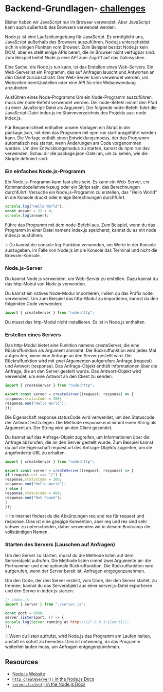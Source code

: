 # Backend-Grundlagen- [challenges](https://github.com/neuefische/ffm-web-23-3/blob/main/sessions/backend-basics/challenges-backend-basics.md)


Bisher haben wir JavaScript nur im Browser verwendet. Aber JavaScript kann auch außerhalb des Browsers verwendet werden.

Node.js ist eine Laufzeitumgebung für JavaScript. Es ermöglicht uns, JavaScript außerhalb des Browsers auszuführen. Node.js unterscheidet sich in einigen Punkten vom Browser. Zum Beispiel besitzt Node.js kein DOM, aber es stellt einige APIs bereit, die im Browser nicht verfügbar sind. Zum Beispiel bietet Node.js eine API zum Zugriff auf das Dateisystem.

Eine Sache, die Node.js tun kann, ist das Erstellen eines Web-Servers. Ein Web-Server ist ein Programm, das auf Anfragen lauscht und Antworten an den Client zurückschickt. Der Web-Server kann verwendet werden, um Webseiten bereitzustellen oder eine API für eine Webanwendung anzubieten.

Ausführen eines Node-Programms
Um ein Node-Programm auszuführen, muss der node-Befehl verwendet werden. Der node-Befehl nimmt den Pfad zu einer JavaScript-Datei als Argument. Der folgende node-Befehl führt die JavaScript-Datei index.js im Stammverzeichnis des Projekts aus: node index.js.

Für Bequemlichkeit enthalten unsere Vorlagen ein Skript in der package.json, mit dem das Programm mit npm run start ausgeführt werden kann. Die Vorlage enthält einen Entwicklungsmodus, der das Programm automatisch neu startet, wenn Änderungen am Code vorgenommen werden. Um den Entwicklungsmodus zu starten, kannst du npm run dev verwenden. Schau dir die package.json-Datei an, um zu sehen, wie die Skripte definiert sind.

### Ein einfaches Node.js-Programm

Ein Node.js-Programm kann fast alles sein. Es kann ein Web-Server, ein Kommandozeilenwerkzeug oder ein Skript sein, das Berechnungen durchführt. Versuche ein Node.js-Programm zu erstellen, das "Hello World" in die Konsole druckt oder einige Berechnungen durchführt.

```js
console.log("Hello World");
const answer = 32 + 4;
console.log(answer);

```


Führe das Programm mit dem node-Befehl aus. Zum Beispiel, wenn du das Programm in einer Datei namens index.js speicherst, kannst du es mit node index.js ausführen.

💡 Du kannst die console.log-Funktion verwenden, um Werte in der Konsole auszugeben. Im Falle von Node.js ist die Konsole das Terminal und nicht die Browser-Konsole.

### Node.js-Server

Du kannst Node.js verwenden, um Web-Server zu erstellen. Dazu kannst du das http-Modul von Node.js verwenden.

Du kannst ein natives Node-Modul importieren, indem du das Präfix node: verwendest. Um zum Beispiel das http-Modul zu importieren, kannst du den folgenden Code verwenden:

```js
import { createServer } from "node:http";
```


Du musst das http-Modul nicht installieren. Es ist in Node.js enthalten.

### Erstellen eines Servers

Das http-Modul bietet eine Funktion namens createServer, die eine Rückruffunktion als Argument annimmt. Die Rückruffunktion wird jedes Mal aufgerufen, wenn eine Anfrage an den Server gestellt wird. Die Rückruffunktion wird mit zwei Argumenten aufgerufen: Anfrage (request) und Antwort (response). Das Anfrage-Objekt enthält Informationen über die Anfrage, die an den Server gestellt wurde. Das Antwort-Objekt wird verwendet, um eine Antwort an den Client zu senden.

```js
import { createServer } from "node:http";

export const server = createServer((request, response) => {
response.statusCode = 200;
response.end("Hello World");
});

```


Die Eigenschaft response.statusCode wird verwendet, um den Statuscode der Antwort festzulegen. Die Methode response.end nimmt einen String als Argument an. Der String wird an den Client gesendet.

Du kannst auf das Anfrage-Objekt zugreifen, um Informationen über die Anfrage abzurufen, die an den Server gestellt wurde. Zum Beispiel kannst du auf die Eigenschaft request.url des Anfrage-Objekts zugreifen, um die angeforderte URL zu erhalten.

```js
import { createServer } from "node:http";

export const server = createServer((request, response) => {
if (request.url === "/") {
response.statusCode = 200;
response.end("Hello World");
} else {
response.statusCode = 404;
response.end("Not Found");
}
});

```

💡 Im Internet findest du die Abkürzungen req und res für request und response. Dies ist eine gängige Konvention, aber req und res sind sehr schwer zu unterscheiden, daher verwenden wir in diesem Bootcamp die vollständigen Namen.

### Starten des Servers (Lauschen auf Anfragen)

Um den Server zu starten, musst du die Methode listen auf dem Serverobjekt aufrufen. Die Methode listen nimmt zwei Argumente an: die Portnummer und eine optionale Rückruffunktion. Die Rückruffunktion wird aufgerufen, wenn der Server bereit ist, Anfragen entgegenzunehmen.

Um den Code, der den Server erstellt, vom Code, der den Server startet, zu trennen, kannst du das Serverobjekt aus einer server.js-Datei exportieren und den Server in index.js starten:

```js
// index.js
import { server } from "./server.js";

const port = 8000;
server.listen(port, () => {
console.log(Server running at http://127.0.0.1:${port}/);
});
```

💡 Wenn du listen aufrufst, wird Node.js das Programm am Laufen halten, anstatt es sofort zu beenden. Dies ist notwendig, da das Programm weiterhin laufen muss, um Anfragen entgegenzunehmen.


## Resources

- [Node.js Website](https://nodejs.org/)
- [`http.createServer()` in the Node.js Docs](https://nodejs.org/api/http.html#httpcreateserveroptions-requestlistener)
- [`server.listen()` in the Node.js Docs](https://nodejs.org/api/http.html#serverlisten)



